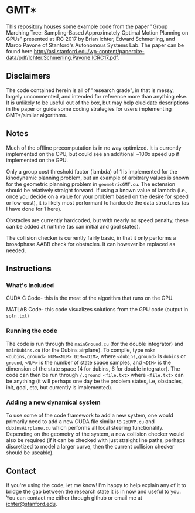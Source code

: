 # GMT\*
This repository houses some example code from the paper "Group Marching Tree: Sampling-Based Approximately Optimal Motion Planning on GPUs" presented at IRC 2017 by Brian Ichter, Edward Schmerling, and Marco Pavone of Stanford's Autonomous Systems Lab. The paper can be found here <http://asl.stanford.edu/wp-content/papercite-data/pdf/Ichter.Schmerling.Pavone.ICRC17.pdf>.

## Disclaimers
The code contained herein is all of "research grade", in that is messy, largely uncommented, and intended for reference more than anything else. It is unlikely to be useful out of the box, but may help elucidate descriptions in the paper or guide some coding strategies for users implementing GMT\*/similar algorithms. 

## Notes
Much of the offline precomputation is in no way optimized. It is currently implemented on the CPU, but could see an additional ~100x speed up if implemented on the GPU. 

Only a group cost threshold factor (lambda) of 1 is implemented for the kinodynamic planning problem, but an example of arbitrary values is shown for the geometric planning problem in `geometricGMT.cu`. The extension should be relatively straight forward. If using a known value of lambda (i.e., once you decide on a value for your problem based on the desire for speed or low-cost), it is likely most performant to hardcode the data structures (as I have done for 1 here). 

Obstacles are currently hardcoded, but with nearly no speed penalty, these can be added at runtime (as can initial and goal states). 

The collision checker is currently fairly basic, in that it only performs a broadphase AABB check for obstacles. It can however be replaced as needed.

## Instructions
### What's included
CUDA C Code- this is the meat of the algorithm that runs on the GPU.

MATLAB Code- this code visualizes solutions from the GPU code (output in `soln.txt`)

### Running the code
The code is run through the `mainGround.cu` (for the double integrator) and `mainDubins.cu` (for the Dubins airplane). To compile, type `make <dubins,ground> NUM=<NUM> DIM=<DIM>`, where `<dubins,ground>` is `dubins` or `ground`, `<NUM>` is the number of state space samples, and `<DIM>` is the dimension of the state space (4 for dubins, 6 for double integrator). The code can then be run through `/.ground <file.txt>` where `<file.txt>` can be anything (it will perhaps one day be the problem states, i.e, obstacles, init, goal, etc, but currently is implemented).

### Adding a new dynamical system
To use some of the code framework to add a new system, one would primarily need to add a new CUDA file similar to `2pBVP.cu` and `dubinsAirplane.cu` which performs all local steering functionality. Depending on the geometry of the system, a new collision checker would also be required (if it can be checked with just straight line paths, perhaps discretized to model a larger curve, then the current collision checker should be useable).

## Contact
If you're using the code, let me know! I'm happy to help explain any of it to bridge the gap between the research state it is in now and useful to you. You can contact me either through github or email me at <ichter@stanford.edu>.
